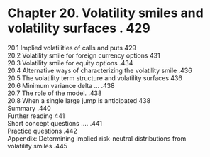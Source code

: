# Chapter 20. Volatility smiles and volatility surfaces . 429  

20.1 Implied volatilities of calls and puts 429   
20.2 Volatility smile for foreign currency options 431   
20.3 Volatility smile for equity options .434   
20.4 Alternative ways of characterizing the volatility smile .436   
20.5 The volatility term structure and volatility surfaces 436   
20.6 Minimum variance delta ... .438   
20.7 The role of the model. .438   
20.8 When a single large jump is anticipated 438   
Summary .440   
Further reading 441   
Short concept questions .... .441   
Practice questions .442   
Appendix: Determining implied risk-neutral distributions from   
volatility smiles .445  
